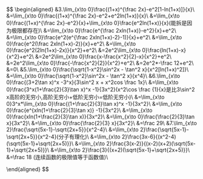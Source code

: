 $$
\begin{aligned}
    &3.\lim_{x\to 0}\frac{(1+x)^{\frac 2x}-e^2[1-ln(1+x)]}{x}\\
    &=\lim_{x\to 0}\frac{(1+x)^{\frac 2x}-e^2+e^2ln(1+x)}{x}\\
    &=\lim_{x\to 0}\frac{(1+x)^{\frac 2x}-e^2}{x}+\lim_{x\to 0}\frac{e^2ln(1+x)}{x}(能拆是因为极限都存在)\\
    &=\lim_{x\to 0}\frac{e^{\frac 2xln(1+x)}-e^2}{x}+e^2\\
    &=\lim_{x\to 0}\frac{e^2(e^{\frac 2xln(1+x)-2}-1)}{x}+e^2\\
    &=\lim_{x\to 0}\frac{e^2(\frac 2xln(1+x)-2)}{x}+e^2\\
    &=\lim_{x\to 0}\frac{e^2(2ln(1+x)-2x)}{x^2}+e^2\\
    &=2e^2\lim_{x\to 0}\frac{ln(1+x)-x}{x^2}+e^2\\
    &=2e^2\lim_{x\to 0}\frac{x-\frac{x^2}{2}-x}{x^2}+e^2\\
    &=2e^2\lim_{x\to 0}\frac{-\frac{x^2}{2}}{x^2}+e^2\\
    &=2e^2*-\frac 12+e^2\\
    &=0\\
    &5.\lim_{x\to 0}\frac{\sqrt{1-x^2}\sin^2x - \tan^2 x}{x^2[ln(1+x)^2]}\\
    &=\lim_{x\to 0}\frac{\sqrt{1-x^2}\sin^2x - \tan^2 x}{x^4}\\
    &6.\lim_{x\to 0}\frac{(3+2\tan x)^x -3^x}{3\sin^2 x + x^2cos \frac 1x}\\
    &=\lim_{x\to 0}\frac{3^x(1+\frac{2}{3}\tan x)^x -1}{3x^2}(x^2\cos \frac {1}{x}是比3\sin^2 x高阶的无穷小,高阶无穷小+低阶无穷小=低阶无穷小)\\
    &=\lim_{x\to 0}3^x*\lim_{x\to 0}\frac{(1+\frac{2}{3}\tan x)^x -1}{3x^2}\\
    &=\lim_{x\to 0}\frac{e^{xln(1+\frac{2}{3}\tan x)} -1}{3x^2}\\
    &=\lim_{x\to 0}\frac{xln(1+\frac{2}{3}\tan x)}{3x^2}\\
    &=\lim_{x\to 0}\frac{\frac{2}{3}\tan x}{3x^2}\\
    &=\lim_{x\to 0}\frac{\frac{2}{3} x}{3x^2}\\
    &=\frac 29\\
    &7.\lim_{x\to 2}\frac{\sqrt{5x-1}-\sqrt{2x+5}}{x^2-4}\\
    &=\lim_{x\to 2}\frac{\sqrt{5x-1}-\sqrt{2x+5}}{x^2-4}(分子有理化)\\
    &=\lim_{x\to 2}\frac{3x-6}{(x^2-4)(\sqrt{5x-1}+\sqrt{2x+5)}}\\
    &=\lim_{x\to 2}\frac{3(x-2)}{(x-2)(x+2)(\sqrt{5x-1}+\sqrt{2x+5)}}\\
    &=\lim_{x\to 2}\frac{3}{(x+2)(\sqrt{5x-1}+\sqrt{2x+5)}}\\
    &=\frac 18 (连续函数的极限值等于函数值)\\


\end{aligned}
$$      